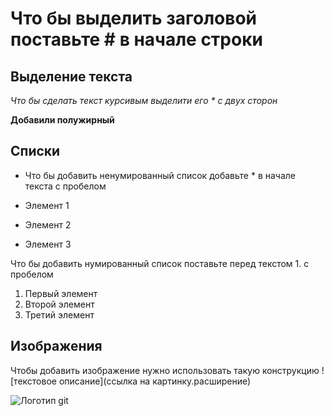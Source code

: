 # Что бы выделить заголовой поставьте # в начале строки

## Выделение текста

*Что бы сделать текст курсивым выделити его * с двух сторон*

**Добавили полужирный**

## Списки

* Что бы добавить ненумированный список добавьте * в начале текста с пробелом

* Элемент 1
* Элемент 2
* Элемент 3

Что бы добавить нумированный список поставьте перед текстом 1. с пробелом

1. Первый элемент
2. Второй элемент
3. Третий элемент

## Изображения 

Чтобы добавить изображение нужно использовать такую конструкцию ![текстовое описание](ссылка на картинку.расширение)


![Логотип git](git-logo.png)

